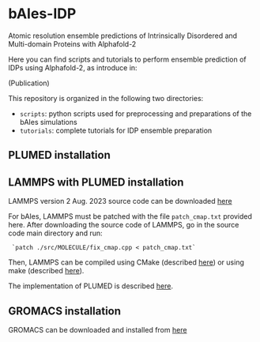 # bAIes-IDP
Atomic resolution ensemble predictions of Intrinsically Disordered and Multi-domain Proteins with Alphafold-2

Here you can find scripts and tutorials to perform ensemble prediction of IDPs using Alphafold-2, as introduce in:

(Publication)

This repository is organized in the following two directories:
* `scripts`: python scripts used for preprocessing and preparations of the bAIes simulations
* `tutorials`: complete tutorials for IDP ensemble preparation

## PLUMED installation

## LAMMPS with PLUMED installation

LAMMPS version 2 Aug. 2023 source code can be downloaded [here](https://download.lammps.org/tars/index.html)

For bAIes, LAMMPS must be patched with the file `patch_cmap.txt` provided here. After downloading the source code of LAMMPS, go in the source code main directory and run:

     `patch ./src/MOLECULE/fix_cmap.cpp < patch_cmap.txt`

Then, LAMMPS can be compiled using CMake (described [here](https://docs.lammps.org/Build_cmake.html)) or using make (described [here](https://docs.lammps.org/Build_make.html)).

The implementation of PLUMED is described [here](https://docs.lammps.org/Build_extras.html#plumed).

## GROMACS installation

GROMACS can be downloaded and installed from [here](https://manual.gromacs.org/current/download.html)
